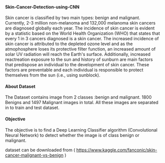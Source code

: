 
#### Skin-Cancer-Detection-using-CNN
  Skin cancer is classified by two main types: benign and malignant. 
  Currently, 2-3 million non-melanoma and 132,000 melanoma skin cancers are diagnosed globally each year.
  The incidence of skin cancer is evident by a statistic based on the World Health Organization (WHO) that states that every 1 in 3 cancers diagnosed is a skin cancer. 
  The increased incidence of skin cancer is attributed to the depleted ozone level and as the atmophosphere loses its protective filter function, an increased amount of solar UV radiation will reach the Earth's surface. 
  Additionally, increased reactreation exposure to the sun and history of sunburn are main factors that predispose an individual to the development of skin cancer. 
  These factors are preventable and each individual is responsible to protect themselves from the sun (i.e., using sunblock).


#### About Dataset
  The Dataset contains image from 2 classes :benign and malignant.
  1800 Benigns and 1497 Malignant images in total.
  All these images are separated in to train and test dataset.
  
#### Objective
  The objective is to find a Deep Learning Classifier algorithm (Convolutional Neural Network) to detect whether the image is of class benign or malignant.
  
  dataset can be downloaded from ( https://www.kaggle.com/fanconic/skin-cancer-malignant-vs-benign )
